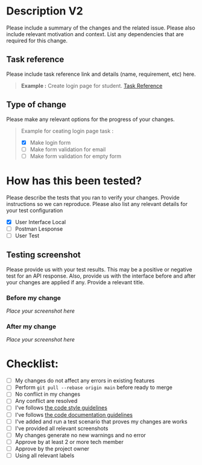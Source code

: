 # Description V2

Please include a summary of the changes and the related issue. Please also include relevant motivation and context. List any dependencies that are required for this change.

## Task reference

Please include task reference link and details (name, requirement, etc) here.

> **Example :** Create login page for student. [Task Reference](https://put_task_reference_link_here)

## Type of change

Please make any relevant options for the progress of your changes.

> Example for ceating login page task :
> - [x] Make login form
> - [ ] Make form validation for email
> - [ ] Make form validation for empty form

# How has this been tested?

Please describe the tests that you ran to verify your changes. Provide instructions so we can reproduce. Please also list any relevant details for your test configuration

- [x] User Interface Local
- [ ] Postman Lesponse
- [ ] User Test

## Testing screenshot

Please provide us with your test results. This may be a positive or negative test for an API response. Also, provide us with the interface before and after your changes are applied if any. Provide a relevant title.

### Before my change

*Place your screenshot here*

### After my change

*Place your screenshot here*

# Checklist:

- [ ] My changes do not affect any errors in existing features
- [ ] Perform `git pull --rebase origin main` before ready to merge
- [ ] No conflict in my changes
- [ ] Any conflict are resolved
- [ ] I've follows [the code style guidelines](https://)
- [ ] I've follows [the code documentation guidelines](https://)
- [ ] I've added and run a test scenario that proves my changes are works
- [ ] I've provided  all relevant screenshots
- [ ] My changes generate no new warnings and no error
- [ ] Approve by at least  2 or more tech member
- [ ]  Approve by the project owner
- [ ] Using all relevant labels
